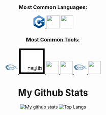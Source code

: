 <div>
<h3 align="center">Most Common Languages:</h3>
  <div align="center"><a href="https://www.learncpp.com" target="_blank" rel="noreferrer"><img src="https://raw.githubusercontent.com/devicons/devicon/master/icons/cplusplus/cplusplus-original.svg" alt="cplusplus" width="40" height="40"/> <a alt="Kotlin" href="https://www.w3schools.com/kotlin/" target="_blank" rel="noreferrer"><img src="https://cdn.jsdelivr.net/gh/devicons/devicon@latest/icons/kotlin/kotlin-original.svg" width="40" height="40" /></a> <a  alt="Raylib" href="https://www.ruby-lang.org" target="_blank" rel="noreferrer"><img src="https://cdn.jsdelivr.net/gh/devicons/devicon@latest/icons/ruby/ruby-original-wordmark.svg" width="40" height="40"/>  </div>  
<div align="center">
  
<div>
<h3 align="center">Most Common Tools:</h3>
  <a alt="OpenGL" href="https://www.learnopengl.com" target="_blank" rel="noreferrer"><img src="https://raw.githubusercontent.com/devicons/devicon/master/icons/opengl/opengl-original.svg" width="40" height="40"/> <a  alt="Raylib" href="https://www.raylib.com" target="_blank" rel="noreferrer"><img src="https://raw.githubusercontent.com/shockingfargroundx/shockingfargroundx/refs/heads/main/Raylib.svg"/> <a  alt="CLion" href="https://www.jetbrains.com/clion/" target="_blank" rel="noreferrer"><img src="https://cdn.jsdelivr.net/gh/devicons/devicon@latest/icons/clion/clion-original.svg" width="40" height="40"/> <a alt="Unreal Engine 4" href="https://www.unrealengine.com" target="_blank" rel="noreferrer"><img src="https://cdn.jsdelivr.net/gh/devicons/devicon@latest/icons/unrealengine/unrealengine-original.svg" width="40" height="40"/> <a alt="OpenGL" href="https://www.learnopengl.com" target="_blank" rel="noreferrer"><img src="https://raw.githubusercontent.com/devicons/devicon/master/icons/opengl/opengl-original.svg" width="40" height="40"/> <a alt="CMake" href="https://cmake.org/getting-started" target="_blank" rel="noreferrer"><img src="https://cdn.jsdelivr.net/gh/devicons/devicon@latest/icons/cmake/cmake-original.svg" width="40" height="40"/> </a>
  
<div align="center">
  
# My Github Stats

[![My github stats](https://github-readme-stats.vercel.app/api?username=shockingfargroundx)](https://github.com/anuraghazra/github-readme-stats)
[![Top Langs](https://github-readme-stats.vercel.app/api/top-langs/?username=shockingfargroundx&layout=donut)](https://github.com/anuraghazra/github-readme-stats)

